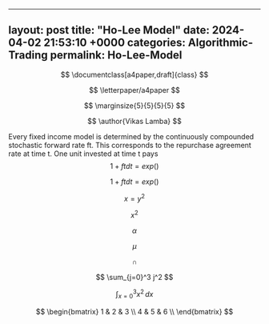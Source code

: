 
---
layout: post
title:  "Ho-Lee Model"
date:   2024-04-02 21:53:10 +0000
categories: Algorithmic-Trading
permalink: Ho-Lee-Model
---

$$ \documentclass[a4paper,draft]{class} $$

$$ \letterpaper/a4paper $$

$$ \marginsize{5}{5}{5}{5} $$

$$ \author{Vikas Lamba} $$

Every fixed income model is determined by the continuously compounded stochastic forward rate ft. This corresponds to the repurchase agreement rate at time t. One unit invested at time t pays $$ 1 + ft dt = exp() $$ <!--more-->

$$ 1 + ft dt = exp() $$

$$ x = y^2 $$


$$ x^2 $$

$$ \alpha $$

$$ \mu $$

$$ \cap $$

$$ \sum_{j=0}^3 j^2 $$

$$ \int_{x=0}^3 x^2\,dx $$

$$ \begin{bmatrix} 
      1 & 2 & 3 \\
      4 & 5 & 6 \\
\end{bmatrix} $$



